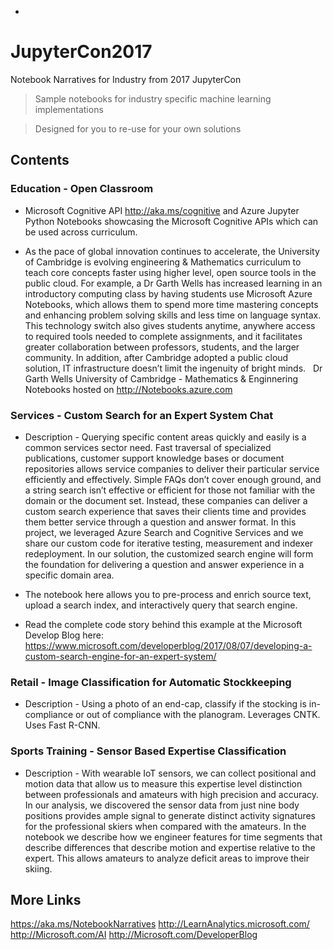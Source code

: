 * 
# JupyterCon2017
Notebook Narratives for Industry from 2017 JupyterCon


> Sample notebooks for industry specific machine learning implementations

> Designed for you to re-use for your own solutions

## Contents
### Education - Open Classroom
* Microsoft Cognitive API http://aka.ms/cognitive and Azure Jupyter Python Notebooks showcasing the Microsoft Cognitive APIs which can be used across curriculum. 

* As the pace of global innovation continues to accelerate, the University of Cambridge is evolving engineering & Mathematics curriculum to teach core concepts faster using higher level, open source tools in the public cloud. For example, a Dr Garth Wells has increased learning in an introductory computing class by having students use Microsoft Azure Notebooks, which allows them to spend more time mastering concepts and enhancing problem solving skills and less time on language syntax. This technology switch also gives students anytime, anywhere access to required tools needed to complete assignments, and it facilitates greater collaboration between professors, students, and the larger community. In addition, after Cambridge adopted a public cloud solution, IT infrastructure doesn’t limit the ingenuity of bright minds. 
 
 Dr Garth Wells University of Cambridge - Mathematics & Enginnering Notebooks hosted on http://Notebooks.azure.com 

### Services - Custom Search for an Expert System Chat
* Description - Querying specific content areas quickly and easily is a common services sector need. Fast traversal of specialized publications, customer support knowledge bases or document repositories allows service companies to deliver their particular service efficiently and effectively. Simple FAQs don’t cover enough ground, and a string search isn’t effective or efficient for those not familiar with the domain or the document set. Instead, these companies can deliver a custom search experience that saves their clients time and provides them better service through a question and answer format.  In this project, we leveraged Azure Search and Cognitive Services and we share our custom code for iterative testing, measurement and indexer redeployment. In our solution, the customized search engine will form the foundation for delivering a question and answer experience in a specific domain area.

* The notebook here allows you to pre-process and enrich source text, upload a search index, and interactively query that search engine.

* Read the complete code story behind this example at the Microsoft Develop Blog here: https://www.microsoft.com/developerblog/2017/08/07/developing-a-custom-search-engine-for-an-expert-system/


### Retail - Image Classification for Automatic Stockkeeping
* Description - Using a photo of an end-cap, classify if the stocking is in-compliance or out of compliance with the planogram.
Leverages CNTK.  Uses Fast R-CNN.


### Sports Training - Sensor Based Expertise Classification
* Description - With wearable IoT sensors, we can collect positional and motion data that allow us to measure this expertise level distinction between professionals and amateurs with high precision and accuracy.  In our analysis, we discovered the sensor data from just nine body positions provides ample signal to generate distinct activity signatures for the professional skiers when compared with the amateurs.  In the notebook we describe how we engineer features for time segments that describe differences that describe motion and expertise relative to the expert.  This allows amateurs to analyze deficit areas to improve their skiing.

 
## More Links
https://aka.ms/NotebookNarratives 
http://LearnAnalytics.microsoft.com/
http://Microsoft.com/AI
http://Microsoft.com/DeveloperBlog


